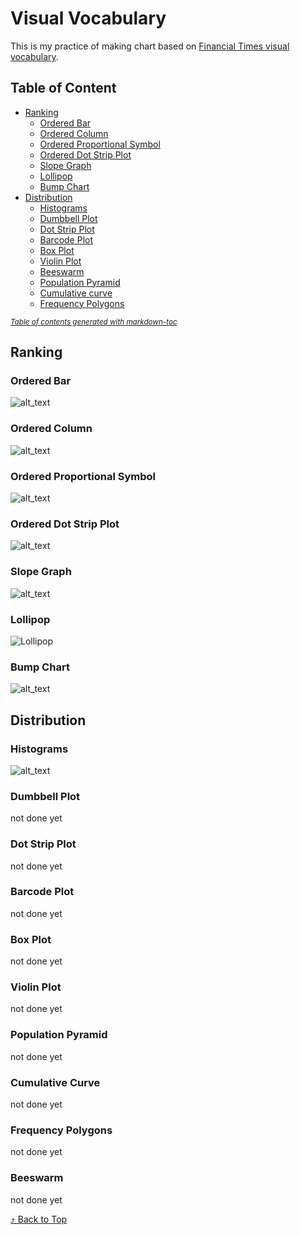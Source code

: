 # Visual Vocabulary
This is my practice of making chart based on [Financial Times visual vocabulary](https://github.com/Financial-Times/chart-doctor/tree/main/visual-vocabulary).

## Table of Content
- [Ranking](#ranking)
  * [Ordered Bar](#ordered-bar)
  * [Ordered Column](#ordered-column)
  * [Ordered Proportional Symbol](#ordered-proportional-symbol)
  * [Ordered Dot Strip Plot](#ordered-dot-strip-plot)
  * [Slope Graph](#slope-graph)
  * [Lollipop](#lollipop)
  * [Bump Chart](#bump-chart)
- [Distribution](#distribution)
  * [Histograms](#histograms)
  * [Dumbbell Plot](#dumbbell-plot)
  * [Dot Strip Plot](#dot-strip-plot)
  * [Barcode Plot](#barcode-plot)
  * [Box Plot](#box-plot)
  * [Violin Plot](#violin-plot)
  * [Beeswarm](#beeswarm)
  * [Population Pyramid](#population-pyramid)
  * [Cumulative curve](#cumulative-curve)
  * [Frequency Polygons](#frequency-polygons)

<small><i><a href='http://ecotrust-canada.github.io/markdown-toc/'>Table of contents generated with markdown-toc</a></i></small>

## Ranking
### Ordered Bar
![alt_text](https://github.com/panggahdputra/Visual-Vocab/blob/main/ranking_ordered_bar.png)

### Ordered Column
![alt_text](https://github.com/panggahdputra/Visual-Vocab/blob/main/ranking_ordered_column.png)

### Ordered Proportional Symbol
![alt_text](https://github.com/panggahdputra/Visual-Vocab/blob/main/ranking_ordered_prop_symbol.png)

### Ordered Dot Strip Plot
![alt_text](https://github.com/panggahdputra/Visual-Vocab/blob/main/ranking_ordered_dot_strip_plot.png)

### Slope Graph
![alt_text](https://github.com/panggahdputra/Visual-Vocab/blob/main/ranking_slope_graph.png)

### Lollipop
![Lollipop](https://github.com/panggahdputra/Visual-Vocab/blob/main/ranking_lollipop.png)

### Bump Chart
![alt_text](https://github.com/panggahdputra/Visual-Vocab/blob/main/ranking_bump.png)

## Distribution
### Histograms
![alt_text](https://github.com/panggahdputra/Visual-Vocab/blob/main/dist_histograms.png)

### Dumbbell Plot
not done yet
### Dot Strip Plot
not done yet
### Barcode Plot
not done yet
### Box Plot
not done yet
### Violin Plot
not done yet
### Population Pyramid
not done yet
### Cumulative Curve 
not done yet
### Frequency Polygons 
not done yet
### Beeswarm
not done yet

[⤴️ Back to Top](#visual-vocabulary)
